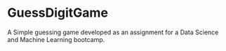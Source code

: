 # GuessDigitGame
A Simple guessing game developed as an assignment for a Data Science and Machine Learning bootcamp.
